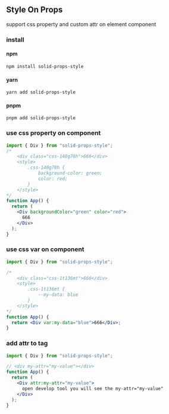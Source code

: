 ## Style On Props

support css property and custom attr on element component

### install

#### npm

```shell
npm install solid-props-style
```

#### yarn

```shell
yarn add solid-props-style
```

#### pnpm

```shell
pnpm add solid-props-style
```

### use css property on component

```jsx
import { Div } from "solid-props-style";
/* 
    <div class="css-140g70h">666</div>
    <style>
        .css-140g70h {
            background-color: green;
            color: red;
        }
    </style>
*/
function App() {
  return (
    <Div backgroundColor="green" color="red">
      666
    </Div>
  );
}
```

### use css var on component

```jsx
import { Div } from "solid-props-style";

/* 
    <div class="css-1t136mt">666</div>
    <style>
        .css-1t136mt {
            --my-data: blue
        }
    </style>
*/
function App() {
  return <Div var:my-data="blue">666</Div>;
}
```

### add attr to tag

```jsx
import { Div } from "solid-props-style";

// <div my-attr="my-value"></div>
function App() {
  return (
    <Div attr:my-attr="my-value">
      open develop tool you will see the my-attr="my-value"
    </Div>
  );
}
```
